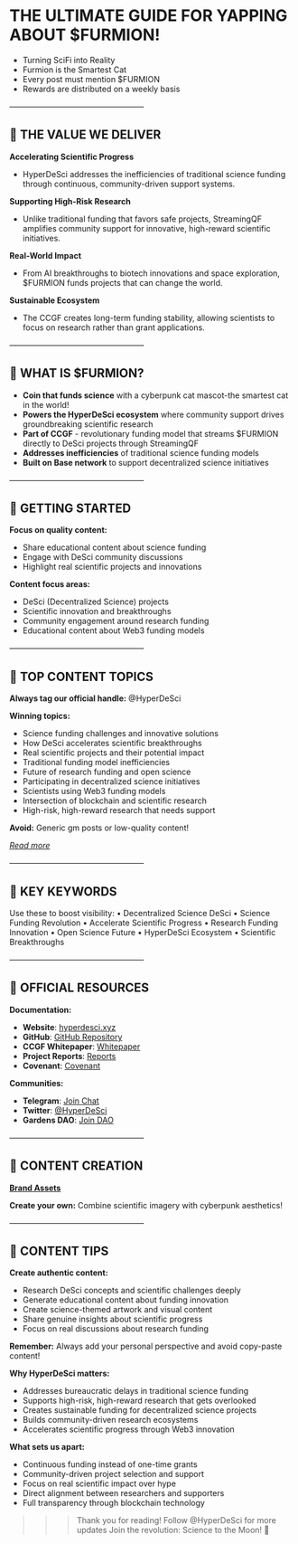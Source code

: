 # THE ULTIMATE GUIDE FOR YAPPING ABOUT $FURMION!

+ Turning SciFi into Reality
+ Furmion is the Smartest Cat
+ Every post must mention $FURMION
+ Rewards are distributed on a weekly basis

—————————————————

## 🔬 THE VALUE WE DELIVER

**Accelerating Scientific Progress**
- HyperDeSci addresses the inefficiencies of traditional science funding through continuous, community-driven support systems.

**Supporting High-Risk Research**
- Unlike traditional funding that favors safe projects, StreamingQF amplifies community support for innovative, high-reward scientific initiatives.

**Real-World Impact**
- From AI breakthroughs to biotech innovations and space exploration, $FURMION funds projects that can change the world.

**Sustainable Ecosystem**
- The CCGF creates long-term funding stability, allowing scientists to focus on research rather than grant applications.

—————————————————

## 🔬 WHAT IS $FURMION?

- **Coin that funds science** with a cyberpunk cat mascot-the smartest cat in the world!
- **Powers the HyperDeSci ecosystem** where community support drives groundbreaking scientific research
- **Part of CCGF** - revolutionary funding model that streams $FURMION directly to DeSci projects through StreamingQF
- **Addresses inefficiencies** of traditional science funding models
- **Built on Base network** to support decentralized science initiatives

—————————————————

## 🔬 GETTING STARTED

**Focus on quality content:**
- Share educational content about science funding
- Engage with DeSci community discussions
- Highlight real scientific projects and innovations

**Content focus areas:**
- DeSci (Decentralized Science) projects
- Scientific innovation and breakthroughs
- Community engagement around research funding
- Educational content about Web3 funding models

—————————————————

## 🔬 TOP CONTENT TOPICS

**Always tag our official handle:** @HyperDeSci

**Winning topics:**
- Science funding challenges and innovative solutions
- How DeSci accelerates scientific breakthroughs
- Real scientific projects and their potential impact
- Traditional funding model inefficiencies
- Future of research funding and open science
- Participating in decentralized science initiatives
- Scientists using Web3 funding models
- Intersection of blockchain and scientific research
- High-risk, high-reward research that needs support

**Avoid:** Generic gm posts or low-quality content!

*[Read more](https://github.com/HyperDeSci/hyperdesci)*

—————————————————

## 🔬 KEY KEYWORDS

Use these to boost visibility:
• Decentralized Science DeSci
• Science Funding Revolution
• Accelerate Scientific Progress
• Research Funding Innovation
• Open Science Future
• HyperDeSci Ecosystem
• Scientific Breakthroughs

—————————————————

## 🔬 OFFICIAL RESOURCES

**Documentation:**
- **Website**: [hyperdesci.xyz](https://hyperdesci.xyz)
- **GitHub**: [GitHub Repository](https://github.com/HyperDeSci/hyperdesci)
- **CCGF Whitepaper**: [Whitepaper](https://hyperdesci.gitbook.io/ccgf)
- **Project Reports**: [Reports](https://github.com/HyperDeSci/hyperdesci/tree/main/reports)
- **Covenant**: [Covenant](https://hyperdesci.gitbook.io/ccgf/appendices/covenant)

**Communities:**
- **Telegram**: [Join Chat](https://t.me/hyperdesci_chat)
- **Twitter**: [@HyperDeSci](https://x.com/hyperdesci)
- **Gardens DAO**: [Join DAO](https://app.gardens.fund/gardens/8453/0x7f8beda08fb7f1f3350d4be7f333f5a20f3247aa/0x96aa42ac2a15b897a12d736a28fbbc831f389d96)

—————————————————

## 🔬 CONTENT CREATION

**[Brand Assets](https://drive.google.com/drive/u/0/folders/1fu3eVPjQkFH7W-ssQyD99cTWJ8hAPtMB)**

**Create your own:** Combine scientific imagery with cyberpunk aesthetics!

—————————————————

## 🔬 CONTENT TIPS

**Create authentic content:**
- Research DeSci concepts and scientific challenges deeply
- Generate educational content about funding innovation
- Create science-themed artwork and visual content
- Share genuine insights about scientific progress
- Focus on real discussions about research funding

**Remember:** Always add your personal perspective and avoid copy-paste content!

**Why HyperDeSci matters:**
- Addresses bureaucratic delays in traditional science funding
- Supports high-risk, high-reward research that gets overlooked
- Creates sustainable funding for decentralized science projects
- Builds community-driven research ecosystems
- Accelerates scientific progress through Web3 innovation

**What sets us apart:**
- Continuous funding instead of one-time grants
- Community-driven project selection and support
- Focus on real scientific impact over hype
- Direct alignment between researchers and supporters
- Full transparency through blockchain technology

>>> Thank you for reading!
>>> Follow @HyperDeSci for more updates
>>> Join the revolution: Science to the Moon! 🚀
